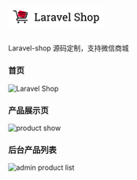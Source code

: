 ![laravel shop logo](/screenshot/logo.png)
##
Laravel-shop 源码定制，支持微信商城

### 首页 

![Laravel Shop](/screenshot/laravel-shop.png)

### 产品展示页
![product show](/screenshot/product_show-min.png)

### 后台产品列表
![admin product list](/screenshot/admin_product_list-min.png)
